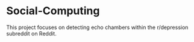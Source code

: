 # Social-Computing
This project focuses on detecting echo chambers within the r/depression subreddit on Reddit. 
